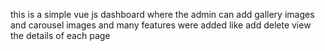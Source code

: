 this is a simple vue js dashboard where the admin can add gallery images and carousel images and many features were added like add delete view the details of each page
